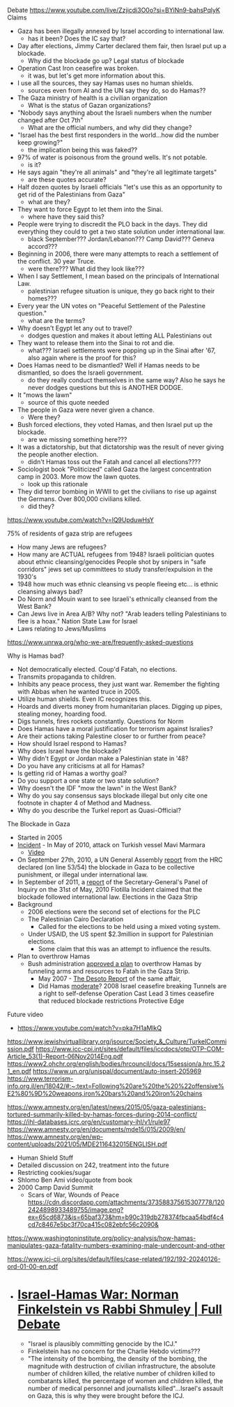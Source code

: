 Debate
https://www.youtube.com/live/Zzjicdi3O0o?si=BYiNn9-bahsPqlyK
Claims 
- Gaza has been illegally annexed by Israel according to international law.
  - has it been? Does the IC say that?
- Day after elections, Jimmy Carter declared them fair, then Israel put up a blockade.
  - Why did the blockade go up? Legal status of blockade
- Operation Cast Iron ceasefire was broken.
  - it was, but let's get more information about this.
- I use all the sources, they say Hamas uses no human shields.
  - sources even from AI and the UN say they do, so do Hamas??
- The Gaza ministry of health is a civilian organization
  - What is the status of Gazan organizations?
- "Nobody says anything about the Israeli numbers when the number changed after Oct 7th"
  - What are the official numbers, and why did they change?
- "Israel has the best first responders in the world...how did the number keep growing?"
  - the implication being this was faked??
- 97% of water is poisonous from the ground wells. It's not potable.
  - is it?
- He says again "they're all animals" and "they're all legitimate targets"
  - are these quotes accurate?
- Half dozen quotes by Israeli officials "let's use this as an opportunity to get rid of the Palestinians from Gaza"
  - what are they?
- They want to force Egypt to let them into the Sinai.
  - where have they said this?
- People were trying to discredit the PLO back in the days. They did everything they could to get a two state solution under international law.
  - black September??? Jordan/Lebanon??? Camp David??? Geneva accord???
- Beginning in 2006, there were many attempts to reach a settlement of the conflict. 30 year Truce.
  - were there??? What did they look like???
- When I say Settlement, I mean based on the principals of International Law.
  - palestinian refugee situation is unique, they go back right to their homes???
- Every year the UN votes on "Peaceful Settlement of the Palestine question."
  - what are the terms?
- Why doesn't Egypt let any out to travel?
  - dodges question and makes it about letting ALL Palestinians out
- They want to release them into the Sinai to rot and die.
  - what??? Israeli settlements were popping up in the Sinai after '67, also again where is the proof for this?
- Does Hamas need to be dismantled? Well if Hamas needs to be dismantled, so does the Israeli government.
  - do they really conduct themselves in the same way? Also he says he never dodges questions but this is ANOTHER DODGE.
- It "mows the lawn"
  - source of this quote needed
- The people in Gaza were never given a chance.
  - Were they?
- Bush forced elections, they voted Hamas, and then Israel put up the blockade.
  - are we missing something here???
- It was a dictatorship, but that dictatorship was the result of never giving the people another election.
  - didn't Hamas toss out the Fatah and cancel all elections????
- Sociologist book "Politicized" called Gaza the largest concentration camp in 2003. More mow the lawn quotes.
  - look up this rationale 
- They did terror bombing in WWII to get the civilians to rise up against the Germans. Over 800,000 civilians killed.
  - did they?

https://www.youtube.com/watch?v=lQ9UpduwHsY

75% of residents of gaza strip are refugees
- How many Jews are refugees?
- How many are ACTUAL refugees from 1948?
Israeli politician quotes about ethnic cleansing/genocides
People shot by snipers in "safe corridors"
jews set up committees to study transfer/expulsion in the 1930's
- 1948 how much was ethnic cleansing vs people fleeing etc...
is ethnic cleansing always bad?
- Do Norm and Mouin want to see Israeli's ethnically cleansed from the West Bank?
- Can Jews live in Area A/B? Why not?
"Arab leaders telling Palestinians to flee is a hoax."
Nation State Law for Israel
- Laws relating to Jews/Muslims




https://www.unrwa.org/who-we-are/frequently-asked-questions


Why is Hamas bad?
- Not democratically elected. Coup'd Fatah, no elections.
- Transmits propaganda to children.
- Inhibits any peace process, they just want war. Remember the fighting with Abbas when he wanted truce in 2005.
- Utilize human shields. Even IC recognizes this.
- Hoards and diverts money from humanitarian places. Digging up pipes, stealing money, hoarding food.
- Digs tunnels, fires rockets constantly.
Questions for Norm
- Does Hamas have a moral justification for terrorism against Isralies?
- Are their actions taking Palestine closer to or further from peace?
- How should Israel respond to Hamas?
- Why does Israel have the blockade?
- Why didn't Egypt or Jordan make a Palestinian state in '48?
- Do you have any criticisms at all for Hamas?
- Is getting rid of Hamas a worthy goal?
- Do you support a one state or two state solution?
- Why doesn't the IDF "mow the lawn" in the West Bank?
- Why do you say consensus says blockade illegal but only cite one footnote in chapter 4 of Method and Madness.
- Why do you describe the Turkel report as Quasi-Official?

The Blockade in Gaza
- Started in 2005
- [Incident](https://web.archive.org/web/20210425215040/https://www.telegraph.co.uk/news/worldnews/middleeast/israel/8623491/Israel-sea-blockade-of-Gaza-legal-but-attack-on-Mavi-Marmara-was-excessive.html) - In May of 2010, attack on Turkish vessel Mavi Marmara
  - [Video](https://www.youtube.com/watch?v=fBmjtJ0r93s)
- On September 27th, 2010, a UN General Assembly [report](https://www2.ohchr.org/english/bodies/hrcouncil/docs/15session/a.hrc.15.21_en.pdf) from the HRC declared (on line 53/54) the blockade in Gaza to be collective punishment, or illegal under international law.
- In September of 2011, a [report](https://digitallibrary.un.org/record/720841?ln=en) of the Secretary-General's Panel of Inquiry on the 31st of May, 2010 Flotilla Incident claimed that the blockade followed international law. 
Elections in the Gaza Strip
- Background
  - 2006 elections were the second set of elections for the PLC
  - The Palestinian Cairo Declaration
    - Called for the elections to be held using a mixed voting system.
  - Under USAID, the US spent $2.3million in support for Palestinian elections.
    - Some claim that this was an attempt to influence the results.
- Plan to overthrow Hamas
  - Bush administration [approved a plan](https://www.theguardian.com/world/2008/mar/04/usa.israelandthepalestinians) to overthrow Hamas by funneling arms and resources to Fatah in the Gaza Strip.
    - May 2007 - [The Desoto Report](https://image.guardian.co.uk/sys-files/Guardian/documents/2007/06/12/DeSotoReport.pdf) of the same affair, 
    - Did Hamas [moderate](https://sci-hub.ee/https://doi.org/10.1017/gov.2013.3 )?
2008 Israel ceasefire breaking
Tunnels are a right to self-defense
Operation Cast Lead
3 times ceasefire that reduced blockade restrictions
Protective Edge








Future video
- https://www.youtube.com/watch?v=pka7H1aMlkQ



https://www.jewishvirtuallibrary.org/jsource/Society_&_Culture/TurkelCommission.pdf
https://www.icc-cpi.int/sites/default/files/iccdocs/otp/OTP-COM-Article_53(1)-Report-06Nov2014Eng.pdf
https://www2.ohchr.org/english/bodies/hrcouncil/docs/15session/a.hrc.15.21_en.pdf
https://www.un.org/unispal/document/auto-insert-205969
https://www.terrorism-info.org.il/en/18042/#:~:text=Following%20are%20the%20%22offensive%E2%80%9D%20weapons,iron%20bars%20and%20iron%20chains


https://www.amnesty.org/en/latest/news/2015/05/gaza-palestinians-tortured-summarily-killed-by-hamas-forces-during-2014-conflict/
https://ihl-databases.icrc.org/en/customary-ihl/v1/rule97
https://www.amnesty.org/en/documents/mde15/015/2009/en/
https://www.amnesty.org/en/wp-content/uploads/2021/05/MDE2116432015ENGLISH.pdf
- Human Shield Stuff
- Detailed discussion on 242, treatment into the future
- Restricting cookies/sugar
- Shlomo Ben Ami video/quote from book
- 2000 Camp David Summit
  - Scars of War, Wounds of Peace
https://cdn.discordapp.com/attachments/373588375615307778/1202424898933489755/image.png?ex=65cd6873&is=65baf373&hm=b90c319db278374fbcaa54bdf4c4cd7c8467e5bc3f70ca415c082ebfc56c2090&

https://www.washingtoninstitute.org/policy-analysis/how-hamas-manipulates-gaza-fatality-numbers-examining-male-undercount-and-other

https://www.icj-cij.org/sites/default/files/case-related/192/192-20240126-ord-01-00-en.pdf

- # [Israel-Hamas War: Norman Finkelstein vs Rabbi Shmuley | Full Debate](https://www.youtube.com/watch?v=dx_qCu7jF9U)
  - "Israel is plausibly committing genocide by the ICJ."
  - Finkelstein has no concern for the Charlie Hebdo victims???
  - "The intensity of the bombing, the density of the bombing, the magnitude with destruction of civilian infrastructure, the absolute number of children killed, the relative number of children killed to combatants killed, the percentage of women and children killed, the number of medical personnel and journalists killed"...Israel's assault on Gaza, this is why they were brought before the ICJ.
#